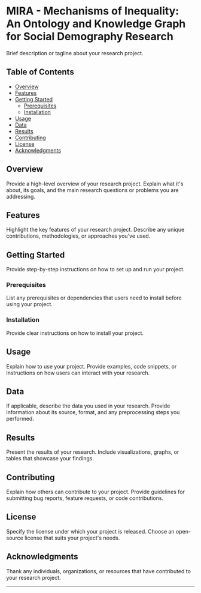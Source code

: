 # MIRA - Mechanisms of Inequality: An Ontology and Knowledge Graph for Social Demography Research

Brief description or tagline about your research project.

## Table of Contents
- [Overview](#overview)
- [Features](#features)
- [Getting Started](#getting-started)
  - [Prerequisites](#prerequisites)
  - [Installation](#installation)
- [Usage](#usage)
- [Data](#data)
- [Results](#results)
- [Contributing](#contributing)
- [License](#license)
- [Acknowledgments](#acknowledgments)

## Overview

Provide a high-level overview of your research project. Explain what it's about, its goals, and the main research questions or problems you are addressing.

## Features

Highlight the key features of your research project. Describe any unique contributions, methodologies, or approaches you've used.

## Getting Started

Provide step-by-step instructions on how to set up and run your project.

### Prerequisites

List any prerequisites or dependencies that users need to install before using your project.

### Installation

Provide clear instructions on how to install your project.

## Usage

Explain how to use your project. Provide examples, code snippets, or instructions on how users can interact with your research.

## Data

If applicable, describe the data you used in your research. Provide information about its source, format, and any preprocessing steps you performed.

## Results

Present the results of your research. Include visualizations, graphs, or tables that showcase your findings.

## Contributing

Explain how others can contribute to your project. Provide guidelines for submitting bug reports, feature requests, or code contributions.

## License

Specify the license under which your project is released. Choose an open-source license that suits your project's needs.

## Acknowledgments

Thank any individuals, organizations, or resources that have contributed to your research project.

---
